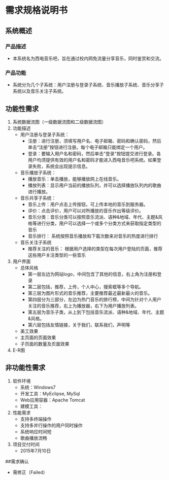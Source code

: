 # 需求规格说明书

## 系统概述
### 产品描述
+ 本系统名为西电音乐吧，旨在通过校内网免流量分享音乐，同时鉴赏和交流。

### 产品功能
+ 系统分为几个子系统：用户注册与登录子系统、音乐播放子系统、音乐分享子系统以及音乐关注子系统。

## 功能性需求
1. 系统数据流图（一级数据流图和二级数据流图）
2. 功能描述
    + 用户注册与登录子系统：
        + 注册：进行注册，须填写用户名、电子邮箱、密码和确认密码，然后单击“注册”按钮进行注册。每个电子邮箱只能绑定一个用户。
        + 登录：要输入用户名和密码，然后单击"登录"按钮提交进行登录。各用户均须提供有效的用户名和密码才能进入西电音乐吧系统。如果登录失败，系统会出现提示信息。
    + 音乐播放子系统：
        + 播放音乐：单击播放，能够播放网上在线音乐。
        + 播放列表：显示用户当前的播放队列，并可以选择播放队列内的歌曲进行播放。
    + 音乐共享子系统：
        + 音乐上传：用户点击上传按钮，可上传本地的音乐到服务器。
        + 评价：点击评价，用户可以对所播放的音乐作出等级评价。
        + 音乐分类：音乐分类可以按照音乐流派、语种&地域、年代、主题&风格等进行分类，用户可以选择一个或多个分类方式来获取指定类型的音乐 
        + 音乐排行： 系统按照音乐播放和下载次数来对音乐的热度进行排行
    + 音乐关注子系统
        + 推荐关注的音乐： 根据用户选择的类型在每次用户登陆的页面，推荐这些用户关注类型的一些音乐
3. 用户界面
    + 总体风格
        + 第一层左边为网站logo，中间包含了其他的信息，右上角为注册和登录
        + 第二层包括，推荐，上传，个人中心，搜索框等多个导航。
        + 第三层为图片形式的音乐推荐，主要推荐最近最新最火的音乐。
        + 第四层分为三部分，左边为热门音乐的排行榜，中间为针对个人用户关注的音乐推荐，右上为播放器，右下为用户播放列表。                
        + 第五层为音乐子类，从上到下包括音乐流派、语种&地域、年代、主题&风格。          
        + 第六层包括友情链接，关于我们，联系我们，声明等
    + 美工效果
    + 主页面的页面效果
    + 子页面的数量及页面效果
4. E-R图

## 非功能性需求
1. 软件环境
    + 系统：Windows7
    + 开发工具：MyEclipse, MySql
    + Web应用容器：Apache Tomcat
    + 建模工具：
2. 性能需求
    + 支持多终端操作
    + 支持多并行操作的用户同时操作
    + 系统响应时间短
    + 歌曲播放流畅
3. 项目交付时间
    + 2015年7月10日

##需求确认
+ 需修正（Failed）
